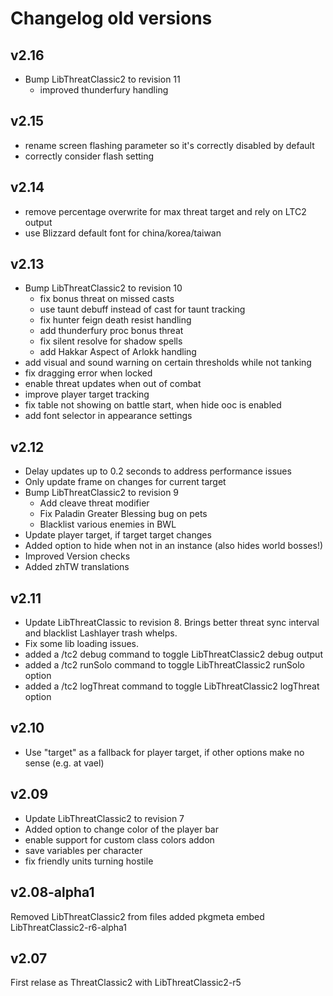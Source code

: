 # Changelog old versions

## v2.16

*  Bump LibThreatClassic2 to revision 11
    - improved thunderfury handling

## v2.15

* rename screen flashing parameter so it's correctly disabled by default
* correctly consider flash setting

## v2.14

* remove percentage overwrite for max threat target and rely on LTC2 output
* use Blizzard default font for china/korea/taiwan

## v2.13

* Bump LibThreatClassic2 to revision 10
    - fix bonus threat on missed casts
    - use taunt debuff instead of cast for taunt tracking
    - fix hunter feign death resist handling
    - add thunderfury proc bonus threat
    - fix silent resolve for shadow spells
    - add Hakkar Aspect of Arlokk handling
* add visual and sound warning on certain thresholds while not tanking
* fix dragging error when locked
* enable threat updates when out of combat
* improve player target tracking
* fix table not showing on battle start, when hide ooc is enabled
* add font selector in appearance settings

## v2.12

* Delay updates up to 0.2 seconds to address performance issues
* Only update frame on changes for current target
* Bump LibThreatClassic2 to revision 9
    - Add cleave threat modifier
    - Fix Paladin Greater Blessing bug on pets
    - Blacklist various enemies in BWL
* Update player target, if target target changes
* Added option to hide when not in an instance (also hides world bosses!)
* Improved Version checks
* Added zhTW translations

## v2.11

* Update LibThreatClassic to revision 8. Brings better threat sync interval and blacklist Lashlayer trash whelps.
* Fix some lib loading issues.
* added a /tc2 debug command to toggle LibThreatClassic2 debug output
* added a /tc2 runSolo command to toggle LibThreatClassic2 runSolo option
* added a /tc2 logThreat command to toggle LibThreatClassic2 logThreat option

## v2.10

* Use "target" as a fallback for player target, if other options make no sense (e.g. at vael)

## v2.09

* Update LibThreatClassic2 to revision 7
* Added option to change color of the player bar
* enable support for custom class colors addon
* save variables per character
* fix friendly units turning hostile

## v2.08-alpha1

Removed LibThreatClassic2 from files
added pkgmeta
embed LibThreatClassic2-r6-alpha1

## v2.07

First relase as ThreatClassic2 with LibThreatClassic2-r5